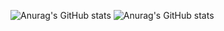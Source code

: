 
![Anurag's GitHub stats](https://github-readme-stats.vercel.app/api?username=IvanorAlves&show_icons=true&theme=dracula)
![Anurag's GitHub stats](https://github-readme-stats.vercel.app/api?username=IvanorAlves&show_icons=true)
